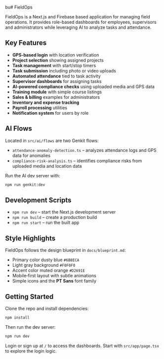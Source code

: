  bu# FieldOps

FieldOps is a Next.js and Firebase based application for managing field operations. It provides role-based dashboards for employees, supervisors and administrators while leveraging AI to analyze tasks and attendance.

## Key Features

- **GPS‑based login** with location verification
- **Project selection** showing assigned projects
- **Task management** with start/stop timers
- **Task submission** including photo or video uploads
- **Automated attendance** tied to task activity
- **Supervisor dashboards** for assigning tasks
- **AI‑powered compliance checks** using uploaded media and GPS data
- **Training module** with simple course listings
- **Sales & billing** examples for administrators
- **Inventory and expense tracking**
- **Payroll processing** utilities
- **Notification system** for users by role

## AI Flows

Located in `src/ai/flows` are two Genkit flows:

- `attendance-anomaly-detection.ts` – analyzes attendance logs and GPS data for anomalies
- `compliance-risk-analysis.ts` – identifies compliance risks from uploaded media and location data

Run the AI dev server with:

```bash
npm run genkit:dev
```

## Development Scripts

- `npm run dev` – start the Next.js development server
- `npm run build` – create a production build
- `npm run start` – run the built app

## Style Highlights

FieldOps follows the design blueprint in `docs/blueprint.md`:

- Primary color dusty blue `#6B8ECA`
- Light gray background `#F0F0F0`
- Accent color muted orange `#D2691E`
- Mobile‑first layout with subtle animations
- Simple icons and the **PT Sans** font family

## Getting Started

Clone the repo and install dependencies:

```bash
npm install
```

Then run the dev server:

```bash
npm run dev
```

Login or sign up at `/` to access the dashboards. Start with `src/app/page.tsx` to explore the login logic.
